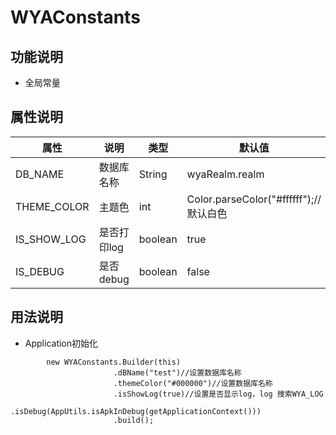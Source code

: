 # WYAConstants
## 功能说明
- 全局常量

## 属性说明
属性 | 说明 | 类型 | 默认值
---|---|---|---
DB_NAME|数据库名称|String|wyaRealm.realm
THEME_COLOR|主题色|int|Color.parseColor("#ffffff");//默认白色
IS_SHOW_LOG|是否打印log|boolean|true
IS_DEBUG|是否debug|boolean|false

## 用法说明
- Application初始化
```     
        new WYAConstants.Builder(this)
                       .dBName("test")//设置数据库名称
                       .themeColor("#000000")//设置数据库名称
                       .isShowLog(true)//设置是否显示log，log 搜索WYA_LOG
                       .isDebug(AppUtils.isApkInDebug(getApplicationContext()))
                       .build();
```